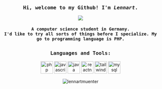 

<h3 align="center"><samp> 
  Hi, welcome to my Github! I'm <i>Lennart</i>. 
</samp></h3>
<p align="center">
  <img src="https://superultrawidewallpaper.com/wp-content/uploads/2018/06/iceland-caps-3840x1080.jpg"></a>
</p>

<h4 align="center"><samp>
  A computer science student in Germany. <br> I'd like to try all sorts of things before I specialize. My go to programming language is PHP. 
</samp></h4>

<h2></h2>

<h3 align="center"><samp>Languages and Tools:</samp></h3>

<p align="center"> 
  <img src="https://cdn.icon-icons.com/icons2/2415/PNG/96/php_plain_logo_icon_146397.png" alt="php" width="40" height="40" blend=""/>
  <img src="https://cdn.icon-icons.com/icons2/2415/PNG/96/javascript_plain_logo_icon_146454.png" alt="javascript" width="40" height="40"/>
  <img src="https://cdn.icon-icons.com/icons2/2415/PNG/96/java_original_logo_icon_146458.png" alt="java" width="40" height="40"/>
  <img src="https://cdn.icon-icons.com/icons2/2415/PNG/96/react_original_logo_icon_146374.png" alt="reactnative" width="40" height="40"/> 
  <img src="https://cdn.icon-icons.com/icons2/2107/PNG/96/file_type_tailwind_icon_130128.png" alt="tailwind" width="40" height="40"/>
  <img src="https://cdn.icon-icons.com/icons2/2415/PNG/96/mysql_original_wordmark_logo_icon_146417.png" alt="mysql" width="40" height="40"/>
</p>

<p align="center">
  <img src="https://github-readme-stats.vercel.app/api/top-langs?username=lennartmuenter&show_icons=truel&locale=en&layout=compact&bg_color=0d1117&hide_border=true&text_color=fff&title_color=fff" alt="lennartmuenter" />
</p>

